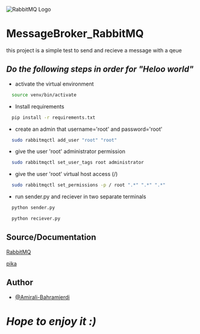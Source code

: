 ![RabbitMQ Logo](https://www.rabbitmq.com/img/rabbitmq-logo-with-name.svg)
# MessageBroker_RabbitMQ
this project is a simple test to send and recieve a message with a qeue 


## ***Do the following steps in order for "Heloo world"***

- activate the virtual environment

```bash
  source venv/bin/activate
```
- Install requirements

```bash
  pip install -r requirements.txt
```

- create an admin that username='root' and password='root'
```bash
  sudo rabbitmqctl add_user "root" "root"   
```

- give the user 'root' administrator permission
```bash
  sudo rabbitmqctl set_user_tags root administrator 
```


- give the user 'root' virtual host access (/)
```bash
  sudo rabbitmqctl set_permissions -p / root ".*" ".*" ".*" 
```

 
- run sender.py and reciever in two separate terminals

```bash
  python sender.py
```

```bash
  python reciever.py
```



## Source/Documentation

[RabbitMQ](https://www.rabbitmq.com/)

[pika](https://pika.readthedocs.io/en/stable/)




## Author

- [@Amirali-Bahramjerdi](https://github.com/AmirAli-BahramJerdi)

# ***Hope to enjoy it :)***